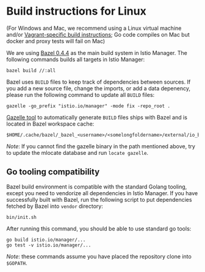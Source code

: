 # Build instructions for Linux

(For Windows and Mac, we recommend using a Linux virtual machine and/or [Vagrant-specific build instructions](build-vagrant.md); Go code compiles on Mac but docker and proxy tests will fail on Mac)

We are using [Bazel 0.4.4](https://github.com/bazelbuild/bazel/releases) as the main build system in Istio Manager. The following commands builds all targets in Istio Manager:

    bazel build //:all

Bazel uses `BUILD` files to keep track of dependencies between sources.  If you
add a new source file, change the imports, or add a data depenency, please run the following command
to update all `BUILD` files:

    gazelle -go_prefix "istio.io/manager" -mode fix -repo_root .

[Gazelle tool](https://github.com/bazelbuild/rules_go/tree/master/go/tools/gazelle) to automatically generate `BUILD` files ships with Bazel and is located in Bazel workspace cache:

    $HOME/.cache/bazel/_bazel_<username>/<somelongfoldername>/external/io_bazel_rules_go_repository_tools/bin/gazelle

_Note_: If you cannot find the gazelle binary in the path mentioned above,
try to update the mlocate database and run `locate gazelle`. 

## Go tooling compatibility

Bazel build environment is compatible with the standard Golang tooling, except you need to vendorize all dependencies in Istio Manager. If you have successfully built with Bazel, run the following script to put dependencies fetched by Bazel into `vendor` directory:

    bin/init.sh
    
After running this command, you should be able to use standard go tools:

    go build istio.io/manager/...
    go test -v istio.io/manager/...
    
_Note_: these commands assume you have placed the repository clone into `$GOPATH`.
